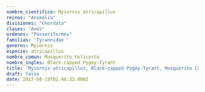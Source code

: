 ```yaml
---
nombre_cientifico: Myiornis atricapillus
reinos: "Animalia"
divisiones: "Chordata"
clases: "Aves"
ordenes: "Passeriformes"
familias: 'Tyrannidae '
generos: Myiornis
especie: atricapillus
nombre_comun: Mosquerito Colicorto
nombre_ingles: Black-capped Pygmy-Tyrant
title: 'Myiornis atricapillus, Black-capped Pygmy-Tyrant, Mosquerito Colicorto'
draft: false
date: 2017-08-19T02:46:32.000Z
---
```



